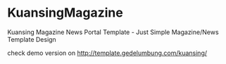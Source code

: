 KuansingMagazine
================

Kuansing Magazine News Portal Template - Just Simple Magazine/News Template Design

check demo version on http://template.gedelumbung.com/kuansing/
